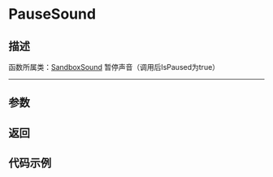 # PauseSound
## 描述

函数所属类：[SandboxSound](/Api/Class/Sound/SandboxSound.md)
暂停声音（调用后IsPaused为true）

-----------------------------------------------------------------------------------------
## 参数


## 返回

## 代码示例

```lua


```
